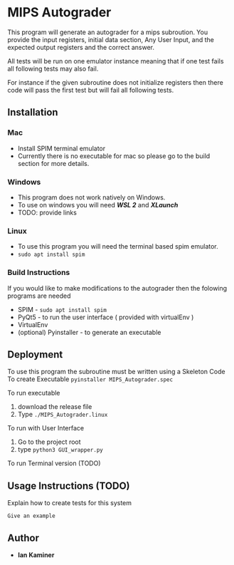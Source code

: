 # MIPS Autograder

This program will generate an autograder for a mips subroution. You provide the input registers, initial data section, Any User Input, and the expected output registers and the correct answer.

All tests will be run on one emulator instance meaning that if one test fails all following tests may also fail. 

For instance if the given subroutine does not initialize registers then there code will pass the first test but will fail all following tests.


## **Installation**

### Mac
* Install SPIM terminal emulator
* Currently there is no executable for mac so please go to the build section for more details.

### Windows
* This program does not work natively on Windows.
* To use on windows you will need **_WSL 2_** and **_XLaunch_**
* TODO: provide links

### Linux
* To use this program you will need the terminal based spim emulator. 
* ``` sudo apt install spim ```

### Build Instructions
If you would like to make modifications to the autograder then the folowing programs are needed
* SPIM - ```sudo apt install spim```
* PyQt5 - to run the user interface ( provided with virtualEnv )
* VirtualEnv
* (optional) Pyinstaller - to generate an executable


## Deployment
To use this program the subroutine must be written using a Skeleton Code
To create Executable
```pyinstaller MIPS_Autograder.spec```

To run executable
1. download the release file
2. Type ```./MIPS_Autograder.linux```

To run with User Interface 
1. Go to the project root
2. type ```python3 GUI_wrapper.py```

To run Terminal version (TODO)


## Usage Instructions (TODO)

Explain how to create tests for this system

```
Give an example
```

## Author

* **Ian Kaminer** 
